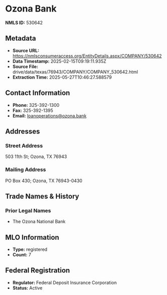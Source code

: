 # Ozona Bank

**NMLS ID:** 530642

## Metadata
- **Source URL:** https://nmlsconsumeraccess.org/EntityDetails.aspx/COMPANY/530642
- **Data Timestamp:** 2025-02-15T09:19:11.935Z
- **Source File:** drive/data/texas/76943/COMPANY/COMPANY_530642.html
- **Extraction Time:** 2025-05-27T10:46:27.588579

## Contact Information
- **Phone:** 325-392-1300
- **Fax:** 325-392-1395
- **Email:** loanoperations@ozona.bank

## Addresses
### Street Address
503 11th St; Ozona, TX 76943

### Mailing Address
PO Box 430; Ozona, TX 76943-0430

## Trade Names & History
### Prior Legal Names
- The Ozona National Bank

## MLO Information
- **Type:** registered
- **Count:** 7

## Federal Registration
- **Regulator:** Federal Deposit Insurance Corporation
- **Status:** Active
